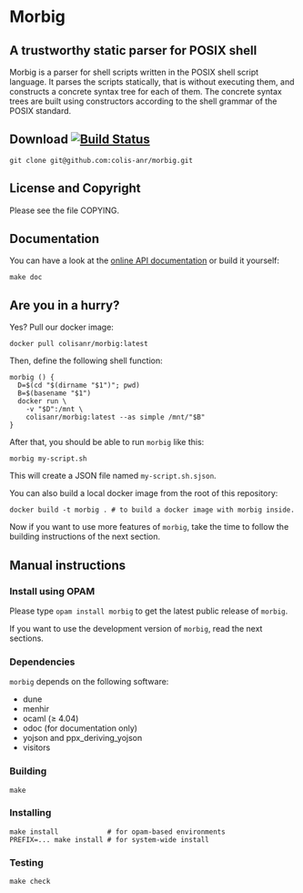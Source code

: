 # Morbig

## A trustworthy static parser for POSIX shell

Morbig is a parser for shell scripts written in the POSIX shell script
language. It parses the scripts statically, that is without executing
them, and constructs a concrete syntax tree for each of them.  The
concrete syntax trees are built using constructors according to the
shell grammar of the POSIX standard.

## Download [![Build Status](https://travis-ci.org/colis-anr/morbig.svg?branch=master)](https://travis-ci.org/colis-anr/morbig)

    git clone git@github.com:colis-anr/morbig.git

## License and Copyright

Please see the file COPYING.

## Documentation

You can have a look at the
[online API documentation](https://colis-anr.github.io/docs/) or build
it yourself:

    make doc

## Are you in a hurry?

Yes? Pull our docker image:

    docker pull colisanr/morbig:latest

Then, define the following shell function:

    morbig () {
      D=$(cd "$(dirname "$1")"; pwd)
      B=$(basename "$1")
      docker run \
        -v "$D":/mnt \
        colisanr/morbig:latest --as simple /mnt/"$B"
    }

After that, you should be able to run ``morbig`` like this:

    morbig my-script.sh

This will create a JSON file named ``my-script.sh.sjson``.

You can also build a local docker image from the root of this
repository:

    docker build -t morbig . # to build a docker image with morbig inside.

Now if you want to use more features of ``morbig``, take the time to
follow the building instructions of the next section.

## Manual instructions

### Install using OPAM

Please type
``
opam install morbig
``
to get the latest public release of `morbig`.

If you want to use the development version of `morbig`, read the next sections.

### Dependencies

``morbig`` depends on the following software:

- dune
- menhir
- ocaml (≥ 4.04)
- odoc (for documentation only)
- yojson and ppx_deriving_yojson
- visitors

### Building

    make

### Installing

    make install            # for opam-based environments
    PREFIX=... make install # for system-wide install

### Testing

    make check
